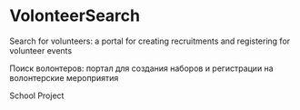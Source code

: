 # VolonteerSearch
Search for volunteers: a portal for creating recruitments and registering for volunteer events

Поиск волонтеров: портал для создания наборов и регистрации на волонтерские мероприятия

School Project

